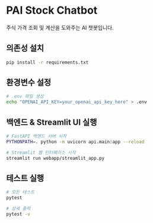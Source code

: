 # PAI Stock Chatbot

주식 가격 조회 및 계산을 도와주는 AI 챗봇입니다.

## 의존성 설치
```bash
pip install -r requirements.txt
```

## 환경변수 설정
```bash
# .env 파일 생성
echo "OPENAI_API_KEY=your_openai_api_key_here" > .env
```

## 백엔드 & Streamlit UI 실행
```bash
# FastAPI 백엔드 서버 시작
PYTHONPATH=. python -m uvicorn api.main:app --reload

# Streamlit 웹 인터페이스 시작
streamlit run webapp/streamlit_app.py
```

## 테스트 실행
```bash
# 모든 테스트
pytest

# 상세 출력
pytest -v

```
